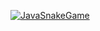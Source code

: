 [![JavaSnakeGame](https://img.youtube.com/vi/vfQ1_EJF50o)](https://www.youtube.com/watch?v=vfQ1_EJF50o)
